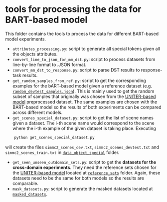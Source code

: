 # tools for processing the data for BART-based model
This folder contains the tools to process the data for different BART-based model experiments.

- `attributes_processing.py`: script to generate all special tokens given all the objects attributes.
- `convert_line_to_json_for_mm_dst.py`: script to process datasets from line-by-line format to .JSON format.
- `convert_mm_dst_to_response.py`: script to parse DST results to response-task results.
- `get_random_samples_from_ref.py`: script to get the corresponding examples for the bART-based model given a reference dataset (e.g. [`random_devtest_samples.json`](https://github.com/AlejandroSantorum/simmc2-Multimodal_Coreference_Resolution/tree/main/models/bart_only_coref/data_object_special/new_datasets/reference_sets)). This is mainly used to get the random subset of samples that originally was chosen from the [UNITER-based model](https://github.com/AlejandroSantorum/simmc2-Multimodal_Coreference_Resolution/tree/main/models/uniter_based) preprocessed dataset. The same examples are chosen with the BART-based model so the results of both experiments can be compared across different models.
- `get_scenes_special_dataset.py`: script to get the list of scene names given a dataset. The i-th scene name would correspond to the scene where the i-th example of the given dataset is taking place. Executing
```bash
    python get_scenes_special_dataset.py
```
will create the files `simmc2_scenes_dev.txt`, `simmc2_scenes_devtest.txt` and `simmc2_scenes_train.txt` in [`data_object_special`](https://github.com/AlejandroSantorum/simmc2-Multimodal_Coreference_Resolution/tree/main/models/bart_only_coref/data_object_special) folder.
- `get_seen_unseen_outdomain_sets.py`: script to get the **datasets for the cross-domain experiments**. They need the reference sets chosen for the [UNITER-based model](https://github.com/AlejandroSantorum/simmc2-Multimodal_Coreference_Resolution/tree/main/models/uniter_based) located at [`reference_sets`](https://github.com/AlejandroSantorum/simmc2-Multimodal_Coreference_Resolution/tree/main/models/bart_only_coref/data_object_special/new_datasets/reference_sets) folder. Again, these datasets need to be the same for both models so the results are comparable.
- `mask_datasets.py`: script to generate the masked datasets located at [`masked_datasets`](https://github.com/AlejandroSantorum/simmc2-Multimodal_Coreference_Resolution/tree/main/models/bart_only_coref/data_object_special/masked_datasets).